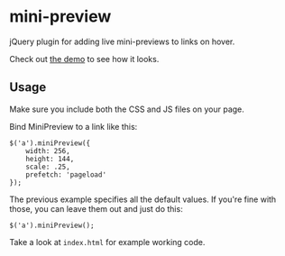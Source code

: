 # mini-preview

jQuery plugin for adding live mini-previews to links on hover.

Check out [the demo](https://mehdiakram.github.io/linkpreview/) to see how it looks.

## Usage

Make sure you include both the CSS and JS files on your page.

Bind MiniPreview to a link like this:

	$('a').miniPreview({
		width: 256,
		height: 144,
		scale: .25,
		prefetch: 'pageload'
	});

The previous example specifies all the default values. If you're fine with those, you can leave them out and just do this:

	$('a').miniPreview();

Take a look at `index.html` for example working code.
